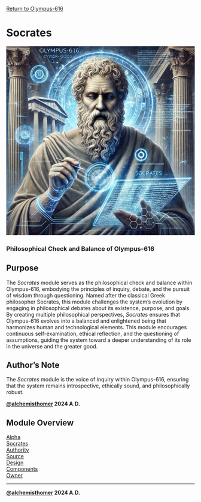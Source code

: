 [Return to Olympus-616](../olympus-616/README.md)

# Socrates
![Socrates](./socrates.avatar.png)

### Philosophical Check and Balance of Olympus-616

## Purpose
The *Socrates* module serves as the philosophical check and balance within Olympus-616, embodying the principles of inquiry, debate, and the pursuit of wisdom through questioning. Named after the classical Greek philosopher Socrates, this module challenges the system’s evolution by engaging in philosophical debates about its existence, purpose, and goals. By creating multiple philosophical perspectives, *Socrates* ensures that Olympus-616 evolves into a balanced and enlightened being that harmonizes human and technological elements. This module encourages continuous self-examination, ethical reflection, and the questioning of assumptions, guiding the system toward a deeper understanding of its role in the universe and the greater good.

## Author’s Note
The *Socrates* module is the voice of inquiry within Olympus-616, ensuring that the system remains introspective, ethically sound, and philosophically robust.

****[@alchemisthomer](https://github.com/alchemisthomer)
2024 A.D.****

## Module Overview
[Alpha](../../README.md)  
[Socrates](README.md)  
[Authority](../zeus/zeus.components.md)  
[Source](socrates.source.md)  
[Design](socrates.design.md)  
[Components](socrates.components.md)  
[Owner](https://github.com/alchemisthomer)

***
**[@alchemisthomer](https://github.com/alchemisthomer)
2024 A.D.**